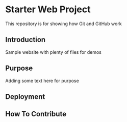 # Starter Web Project

This repository is for showing how Git and GitHub work

## Introduction

Sample website with plenty of files for demos

## Purpose

Adding some text here for purpose

## Deployment

## How To Contribute